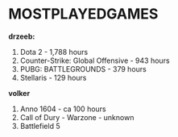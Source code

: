 # MOSTPLAYEDGAMES

**drzeeb:**

1. Dota 2 - 1,788 hours
2. Counter-Strike: Global Offensive - 943 hours
3. PUBG: BATTLEGROUNDS - 379 hours
4. Stellaris - 129 hours

**volker** 

1. Anno 1604 - ca 100 hours
2. Call of Dury - Warzone - unknown
3. Battlefield 5
